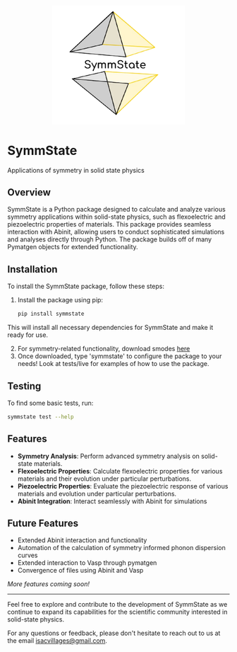 <div align="center">
  <img src="images/logo-removebg-preview.png" alt="Project Logo" width="300"/>
</div>

# SymmState

Applications of symmetry in solid state physics 

## Overview

SymmState is a Python package designed to calculate and analyze various symmetry applications within solid-state physics, such as flexoelectric and piezoelectric properties of materials. This package provides seamless interaction with Abinit, allowing users to conduct sophisticated simulations and analyses directly through Python. The package builds off of  many Pymatgen objects for extended functionality. 

## Installation

To install the SymmState package, follow these steps:

1. Install the package using pip:
    ```bash
    pip install symmstate
    ```

This will install all necessary dependencies for SymmState and make it ready for use.

2. For symmetry-related functionality, download smodes [here](https://iso.byu.edu/iso/isolinux.php)
3. Once downloaded, type 'symmstate' to configure the package to your needs! Look at tests/live for examples of how to use the package.

## Testing

To find some basic tests, run:
```bash
symmstate test --help
```

## Features

- **Symmetry Analysis**: Perform advanced symmetry analysis on solid-state materials.
- **Flexoelectric Properties**: Calculate flexoelectric properties for various materials and their evolution under particular perturbations.
- **Piezoelectric Properties**: Evaluate the piezoelectric response of various materials and evolution under particular perturbations.
- **Abinit Integration**: Interact seamlessly with Abinit for simulations
  
## Future Features

- Extended Abinit interaction and functionality
- Automation of the calculation of symmetry informed phonon dispersion curves
- Extended interaction to Vasp through pymatgen
- Convergence of files using Abinit and Vasp

*More features coming soon!*

---

Feel free to explore and contribute to the development of SymmState as we continue to expand its capabilities for the scientific community interested in solid-state physics.

For any questions or feedback, please don't hesitate to reach out to us at the email isacvillages@gmail.com.
